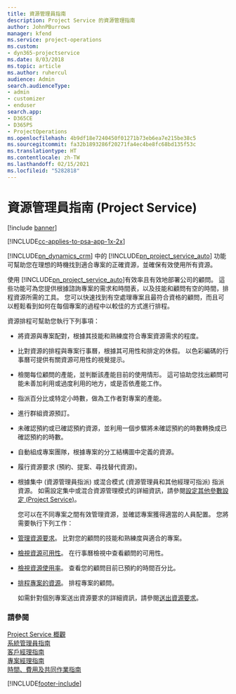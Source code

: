 ```yaml
---
title: 資源管理員指南
description: Project Service 的資源管理指南
author: JohnPBurrows
manager: kfend
ms.service: project-operations
ms.custom:
- dyn365-projectservice
ms.date: 8/03/2018
ms.topic: article
ms.author: ruhercul
audience: Admin
search.audienceType:
- admin
- customizer
- enduser
search.app:
- D365CE
- D365PS
- ProjectOperations
ms.openlocfilehash: 4b9df18e7240450f01271b73eb6ea7e215be38c5
ms.sourcegitcommit: fa32b1893286f20271fa4ec4be8fc68bd135f53c
ms.translationtype: HT
ms.contentlocale: zh-TW
ms.lasthandoff: 02/15/2021
ms.locfileid: "5282818"
---
```

# <a name="resource-manager-guide-project-service"></a>資源管理員指南 (Project Service)

[!include [banner](../includes/psa-now-project-operations.md)]

[!INCLUDE[cc-applies-to-psa-app-1x-2x](../includes/cc-applies-to-psa-app-1x-2x.md)]

[!INCLUDE[pn_dynamics_crm](../includes/pn-dynamics-crm.md)] 中的 [!INCLUDE[pn_project_service_auto](../includes/pn-project-service-auto.md)] 功能可幫助您在理想的時機找到適合專案的正確資源，並確保有效使用所有資源。  
  
 使用 [!INCLUDE[pn_project_service_auto](../includes/pn-project-service-auto.md)]有效率且有效地部署公司的顧問。 這些功能可為您提供根據諮詢專案的需求和時間表，以及技能和顧問有空的時間，排程資源所需的工具。 您可以快速找到有空處理專案且最符合資格的顧問，而且可以輕鬆看到如何在每個專案的過程中以較佳的方式進行排程。  
  
 資源排程可幫助您執行下列事項：  
  
- 將資源與專案配對，根據其技能和熟練度符合專案資源需求的程度。  
  
- 比對資源的排程與專案行事曆，根據其可用性和排定的休假。 以色彩編碼的行事曆可提供有關資源可用性的視覺提示。  
  
- 檢閱每位顧問的產能，並判斷該產能目前的使用情形。 這可協助您找出顧問可能未善加利用或過度利用的地方，或是否依產能工作。  
  
- 指派百分比或特定小時數，做為工作者對專案的產能。  
  
- 進行群組資源預訂。  
  
- 未確認預約或已確認預約資源，並利用一個步驟將未確認預約的時數轉換成已確認預約的時數。  
  
- 自動組成專案團隊，根據專案的分工結構圖中定義的資源。  
  
- 履行資源要求 (預約、提案、尋找替代資源)。  
  
- 根據集中 (資源管理員指派) 或混合模式 (資源管理員和其他經理可指派) 指派資源。 如需設定集中或混合資源管理模式的詳細資訊，請參閱[設定其他參數設定 (Project Service)](../psa/configure-additional-parameters-settings.md)。  
  
  您可以在不同專案之間有效管理資源，並確認專案獲得適當的人員配置。 您將需要執行下列工作：  
  
- [管理資源要求](../psa/manage-resource-requests.md)。 比對您的顧問的技能和熟練度與適合的專案。  
  
- [檢視資源可用性](../psa/view-resource-availability.md)。 在行事曆檢視中查看顧問的可用性。  
  
- [檢視資源使用率](../psa/view-resource-utilization.md)。 查看您的顧問目前已預約的時間百分比。  
  
- [排程專案的資源](../psa/schedule-resources-project.md)。 排程專案的顧問。  
  
  如需針對個別專案送出資源要求的詳細資訊，請參閱[送出資源要求](../psa/submit-resource-requests.md)。  
  
### <a name="see-also"></a>請參閱  
 [Project Service 概觀](../psa/overview.md)   
 [系統管理員指南](../psa/admin-guide.md)   
 [客戶經理指南](../psa/account-manager-guide.md)   
 [專案經理指南](../psa/project-manager-guide.md)   
 [時間、費用及共同作業指南](../psa/time-expense-collaboration-guide.md)


[!INCLUDE[footer-include](../includes/footer-banner.md)]